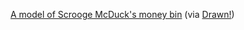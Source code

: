---
layout: post
wordpress_id: 211
wordpress_url: http://noesbueno.com/archives/211
date: '2007-10-28 21:51:44 -0500'
date_gmt: '2007-10-29 02:51:44 -0500'
body: |
  <p><a href="http://www.flickr.com/photos/matsgull/sets/72157602185120037/">A model of Scrooge McDuck's money bin</a> <span class="via">(via <a href="http://www.drawn.ca/">Drawn!</a>)</span></p>
---